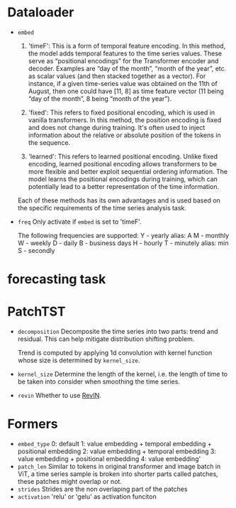 # Dataloader

- `embed`
    1. 'timeF': This is a form of temporal feature encoding. In this method, the model adds temporal features to the time series values. These serve as “positional encodings” for the Transformer encoder and decoder. Examples are “day of the month”, “month of the year”, etc. as scalar values (and then stacked together as a vector). For instance, if a given time-series value was obtained on the 11th of August, then one could have [11, 8] as time feature vector (11 being “day of the month”, 8 being “month of the year”).

    2. 'fixed': This refers to fixed positional encoding, which is used in vanilla transformers. In this method, the position encoding is fixed and does not change during training. It's often used to inject information about the relative or absolute position of the tokens in the sequence.

    3. 'learned': This refers to learned positional encoding. Unlike fixed encoding, learned positional encoding allows transformers to be more flexible and better exploit sequential ordering information. The model learns the positional encodings during training, which can potentially lead to a better representation of the time information.

    Each of these methods has its own advantages and is used based on the specific requirements of the time series analysis task.

- `freq`
    Only activate if `embed` is set to 'timeF'.

    The following frequencies are supported:
        Y   - yearly
            alias: A
        M   - monthly
        W   - weekly
        D   - daily
        B   - business days
        H   - hourly
        T   - minutely
            alias: min
        S   - secondly

 # forecasting task

# PatchTST
- `decomposition`
    Decomposite the time series into two parts: trend and residual. This can help mitigate distribution shifting problem.

    Trend is computed by applying 1d convolution with kernel function whose size is determined by `kernel_size`.

- `kernel_size`
    Determine the length of the kernel, i.e. the length of time to be taken into consider when smoothing the time series.

- `revin`
    Whether to use [RevIN](https://github.com/ts-kim/RevIN).

# Formers 
- `embed_type`
    0: default 
    1: value embedding + temporal embedding + positional embedding 
    2: value embedding + temporal embedding 3: value embedding + positional embedding 
    4: value embedding'
- `patch_len`
    Similar to tokens in original transformer and image batch in ViT, a time series sample is broken into shorter parts called patches, these patches might overlap or not.
- `strides`
    Strides are the non overlaping part of the patches
- `activation`
    'relu' or 'gelu' as activation funciton


